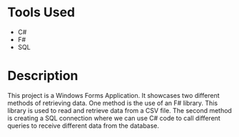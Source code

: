 # Tools Used 
* C#
* F#
* SQL

# Description
This project is a Windows Forms Application. It showcases two different methods of retrieving data.
One method is the use of an F# library. This library is used to read and retrieve data from a CSV file.
The second method is creating a SQL connection where we can use C# code to call different queries to receive
different data from the database. 

